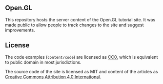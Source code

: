 Open.GL
-------

This repository hosts the server content of the Open.GL tutorial site. It was
made public to allow people to track changes to the site and suggest
improvements.

License
-------

The code examples (`content/code`) are licensed as
[CC0](http://creativecommons.org/publicdomain/zero/1.0/legalcode), which is
equivalent to public domain in most jurisdictions.

The source code of the site is licensed as MIT and content of the articles as
[Creative Commons Attribution 4.0 International](http://creativecommons.org/licenses/by/4.0/).

